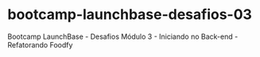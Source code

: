 # bootcamp-launchbase-desafios-03
Bootcamp LaunchBase  - Desafios Módulo 3 - Iniciando no Back-end -Refatorando Foodfy
